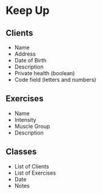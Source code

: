 Keep Up
=====================

## Clients
- Name
- Address
- Date of Birth
- Description
- Private health (boolean)
- Code field (letters and numbers)

## Exercises
- Name
- Intensity
- Muscle Group
- Description

## Classes
- List of Clients
- List of Exercises
- Date
- Notes
